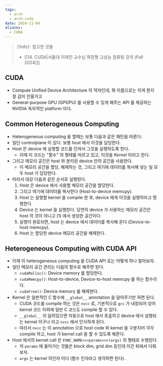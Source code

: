 ```yaml
---
tags:
  - arch
  - arch-cuda
date: 2024-11-04
aliases:
  - CUDA
---
```

> [!info]- 참고한 것들
> - [[14. CUDA|서울대 이재진 교수님 확장형 고성능 컴퓨팅 강의 (Fall 2024)]]

## CUDA

- Compute Unified Device Architecture 의 약자인데, 뭐 이름으로는 이게 뭔지 잘 감이 안올거고
- General-purpose GPU (GPGPU) 를 사용할 수 있게 해주는 API 를 제공하는 NVIDIA 독자적인 platform 이다.

## Common Heterogeneous Computing

- Heterogeneous computing 을 할때는 보통 다음과 같은 패턴을 따른다:
- 일단 controlplane 이 있다. 보통 host 에서 이것을 담당한다.
- Host 은 device 에 실행할 코드를 던져서 그것을 실행하도록 한다.
	- 이때 이 코드는 "함수" 의 형태를 따르고 있고, 이것을 *Kernel* 이라고 한다.
- 그리고 메모리 공간은 host 와 분리된 device 만의 공간을 사용한다.
	- 이 메모리 공간을 할당, 해제하는 것, 그리고 여기에 데이터를 복사해 넣는 일 모두 host 가 담당한다.
- 따라서 대강 다음과 같은 순서로 실행된다.
	1. Host 은 device 에서 사용할 메모리 공간을 할당한다.
	2. 그리고 여기에 데이터를 복사한다 (Host-to-device memcpy).
	3. Host 는 실행할 kernel 을 compile 한 후, device 에게 이것을 실행하라고 명령한다.
	4. Device 는 kernel 을 실행한다. 당연히 device 가 사용하는 메모리 공간은 host 의 것이 아니고 (1) 에서 생성한 공간이다.
	5. 실행이 완료되면, host 는 device 에서 데이터를 복사해 온다 (Device-to-host memcpy).
	6. Host 는 할당한 device 메모리 공간을 해제한다.

## Heterogeneous Computing with CUDA API

- 이제 이 heterogeneous computing 을 CUDA API 로는 어떻게 하나 알아보자.
- 일단 메모리 공간 관리는 다음의 함수로 해주면 된다.
	- `cudaMalloc()`: Device memory 를 할당한다.
	- `cudaMemcpy()`: Host-to-device, Device-to-host memcpy 를 하는 함수이다.
	- `cudaFree()`: Device memory 를 해제한다.
- Kernel 은 일반적인 C 함수에 `__global__` annotation 을 달아주기만 하면 된다.
	- CUDA 코드를 compile 하는 것은 `nvcc` 로, 기본적으로 `gcc` 가 내장되어 있어 kernel 코드 이외에 일반 C 코드도 compile 할 수 있다.
	- `__global__` 이 달려있으면 자동으로 host 에서 호출하고 device 에서 실행되는 kernel 이구나 라고 `nvcc` 에서 인식하게 된다.
	- 따라서 `nvcc` 는 이 annotation 으로 host code 와 kernel 을 구분지어 각각 compile 하고, host 가 kernel call 을 할 수 있도록 해준다.
- Host 에서의 kernel call 은 `FUNC_NAME<<<params>>>(args)` 의 형태로 수행된다.
	- 저 `params` 에 들어가는 것들은 block dim, grid dim 등인데 이건 뒤에서 다뤄보자.
	- `args` 는 kernel 의인자 이다 (함수 인자라고 생각하면 된다).